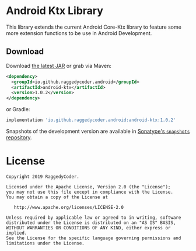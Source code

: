 Android Ktx Library
===================

This library extends the current Android Core-Ktx library to feature some more extension functions to be use in Android Development.

Download
--------

Download [the latest JAR][1] or grab via Maven:
```xml
<dependency>
  <groupId>io.github.raggedycoder.android</groupId>
  <artifactId>android-ktx</artifactId>
  <version>1.0.2</version>
</dependency>
```
or Gradle:
```groovy
implementation 'io.github.raggedycoder.android:android-ktx:1.0.2'
```

Snapshots of the development version are available in [Sonatype's `snapshots` repository][snap].

License
=======

    Copyright 2019 RaggedyCoder.

    Licensed under the Apache License, Version 2.0 (the "License");
    you may not use this file except in compliance with the License.
    You may obtain a copy of the License at

       http://www.apache.org/licenses/LICENSE-2.0

    Unless required by applicable law or agreed to in writing, software
    distributed under the License is distributed on an "AS IS" BASIS,
    WITHOUT WARRANTIES OR CONDITIONS OF ANY KIND, either express or implied.
    See the License for the specific language governing permissions and
    limitations under the License.


 [1]: https://repo1.maven.org/maven2/io/github/raggedycoder/android/android-ktx/1.0.2/android-ktx-1.0.2.aar
 [snap]: https://oss.sonatype.org/content/repositories/snapshots/
